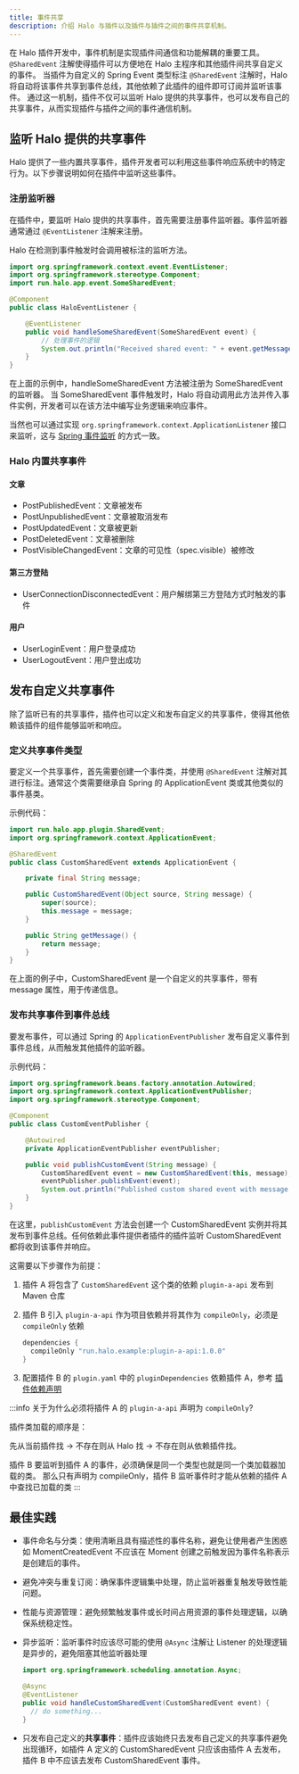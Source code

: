 ```yaml
---
title: 事件共享
description: 介绍 Halo 与插件以及插件与插件之间的事件共享机制。
---
```


在 Halo 插件开发中，事件机制是实现插件间通信和功能解耦的重要工具。
`@SharedEvent` 注解使得插件可以方便地在 Halo 主程序和其他插件间共享自定义的事件。
当插件为自定义的 Spring Event 类型标注 `@SharedEvent` 注解时，Halo 将自动将该事件共享到事件总线，其他依赖了此插件的组件即可订阅并监听该事件。
通过这一机制，插件不仅可以监听 Halo 提供的共享事件，也可以发布自己的共享事件，从而实现插件与插件之间的事件通信机制。

## 监听 Halo 提供的共享事件

Halo 提供了一些内置共享事件，插件开发者可以利用这些事件响应系统中的特定行为。以下步骤说明如何在插件中监听这些事件。

### 注册监听器

在插件中，要监听 Halo 提供的共享事件，首先需要注册事件监听器。事件监听器通常通过 `@EventListener` 注解来注册。

Halo 在检测到事件触发时会调用被标注的监听方法。

```java
import org.springframework.context.event.EventListener;
import org.springframework.stereotype.Component;
import run.halo.app.event.SomeSharedEvent;

@Component
public class HaloEventListener {

    @EventListener
    public void handleSomeSharedEvent(SomeSharedEvent event) {
        // 处理事件的逻辑
        System.out.println("Received shared event: " + event.getMessage());
    }
}
```

在上面的示例中，handleSomeSharedEvent 方法被注册为 SomeSharedEvent 的监听器。
当 SomeSharedEvent 事件触发时，Halo 将自动调用此方法并传入事件实例，开发者可以在该方法中编写业务逻辑来响应事件。

当然也可以通过实现 `org.springframework.context.ApplicationListener` 接口来监听，这与 [Spring 事件监听](https://docs.spring.io/spring-framework/reference/core/beans/context-introduction.html#context-functionality-events) 的方式一致。

### Halo 内置共享事件

#### 文章

- PostPublishedEvent：文章被发布
- PostUnpublishedEvent：文章被取消发布
- PostUpdatedEvent：文章被更新
- PostDeletedEvent：文章被删除
- PostVisibleChangedEvent：文章的可见性（spec.visible）被修改

#### 第三方登陆

- UserConnectionDisconnectedEvent：用户解绑第三方登陆方式时触发的事件

#### 用户

- UserLoginEvent：用户登录成功
- UserLogoutEvent：用户登出成功

## 发布自定义共享事件

除了监听已有的共享事件，插件也可以定义和发布自定义的共享事件，使得其他依赖该插件的组件能够监听和响应。

### 定义共享事件类型

要定义一个共享事件，首先需要创建一个事件类，并使用 `@SharedEvent` 注解对其进行标注。通常这个类需要继承自 Spring 的 ApplicationEvent 类或其他类似的事件基类。

示例代码：

```java
import run.halo.app.plugin.SharedEvent;
import org.springframework.context.ApplicationEvent;

@SharedEvent
public class CustomSharedEvent extends ApplicationEvent {

    private final String message;

    public CustomSharedEvent(Object source, String message) {
        super(source);
        this.message = message;
    }

    public String getMessage() {
        return message;
    }
}
```

在上面的例子中，CustomSharedEvent 是一个自定义的共享事件，带有 message 属性，用于传递信息。

### 发布共享事件到事件总线

要发布事件，可以通过 Spring 的 `ApplicationEventPublisher` 发布自定义事件到事件总线，从而触发其他插件的监听器。

示例代码：

```java
import org.springframework.beans.factory.annotation.Autowired;
import org.springframework.context.ApplicationEventPublisher;
import org.springframework.stereotype.Component;

@Component
public class CustomEventPublisher {

    @Autowired
    private ApplicationEventPublisher eventPublisher;

    public void publishCustomEvent(String message) {
        CustomSharedEvent event = new CustomSharedEvent(this, message);
        eventPublisher.publishEvent(event);
        System.out.println("Published custom shared event with message: " + message);
    }
}
```

在这里，`publishCustomEvent` 方法会创建一个 CustomSharedEvent 实例并将其发布到事件总线。任何依赖此事件提供者插件的插件监听 CustomSharedEvent 都将收到该事件并响应。

这需要以下步骤作为前提：

1. 插件 A 将包含了 `CustomSharedEvent` 这个类的依赖 `plugin-a-api` 发布到 Maven 仓库
2. 插件 B 引入 `plugin-a-api` 作为项目依赖并将其作为 `compileOnly`，必须是 `compileOnly` 依赖

   ```groovy
   dependencies {
     compileOnly "run.halo.example:plugin-a-api:1.0.0"
   }
   ```

3. 配置插件 B 的 `plugin.yaml` 中的 `pluginDependencies` 依赖插件 A，参考 [插件依赖声明](dependency.md#依赖声明方式)

:::info
关于为什么必须将插件 A 的 `plugin-a-api` 声明为 `compileOnly`?

插件类加载的顺序是：

先从当前插件找 -> 不存在则从 Halo 找 -> 不存在则从依赖插件找。

插件 B 要监听到插件 A 的事件，必须确保是同一个类型也就是同一个类加载器加载的类。
那么只有声明为 compileOnly，插件 B 监听事件时才能从依赖的插件 A 中查找已加载的类
:::

## 最佳实践

- 事件命名与分类：使用清晰且具有描述性的事件名称，避免让使用者产生困惑如 MomentCreatedEvent 不应该在 Moment 创建之前触发因为事件名称表示是创建后的事件。
- 避免冲突与重复订阅：确保事件逻辑集中处理，防止监听器重复触发导致性能问题。
- 性能与资源管理：避免频繁触发事件或长时间占用资源的事件处理逻辑，以确保系统稳定性。
- 异步监听：监听事件时应该尽可能的使用 `@Async` 注解让 Listener 的处理逻辑是异步的，避免阻塞其他监听器处理

  ```java
  import org.springframework.scheduling.annotation.Async;

  @Async
  @EventListener
  public void handleCustomSharedEvent(CustomSharedEvent event) {
    // do something...
  }
  ```

- 只发布自己定义的**共享事件**：插件应该始终只去发布自己定义的共享事件避免出现循环，如插件 A 定义的 CustomSharedEvent 只应该由插件 A 去发布，插件 B 中不应该去发布 CustomSharedEvent 事件。
